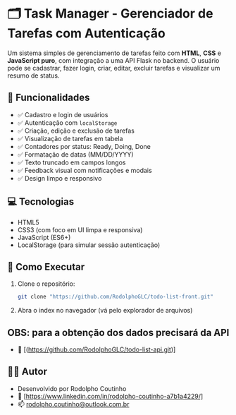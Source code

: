 # 🗂️ Task Manager - Gerenciador de Tarefas com Autenticação

Um sistema simples de gerenciamento de tarefas feito com **HTML**, **CSS** e **JavaScript puro**, com integração a uma API Flask no backend. O usuário pode se cadastrar, fazer login, criar, editar, excluir tarefas e visualizar um resumo de status.

## 🔧 Funcionalidades

- ✅ Cadastro e login de usuários
- ✅ Autenticação com `localStorage`
- ✅ Criação, edição e exclusão de tarefas
- ✅ Visualização de tarefas em tabela
- ✅ Contadores por status: Ready, Doing, Done
- ✅ Formatação de datas (MM/DD/YYYY)
- ✅ Texto truncado em campos longos
- ✅ Feedback visual com notificações e modais
- ✅ Design limpo e responsivo

## 💻 Tecnologias

- HTML5
- CSS3 (com foco em UI limpa e responsiva)
- JavaScript (ES6+)
- LocalStorage (para simular sessão autenticação)

## 🚀 Como Executar

1. Clone o repositório:
   ```bash
   git clone "https://github.com/RodolphoGLC/todo-list-front.git"
   
2. Abra o index no navegador (vá pelo explorador de arquivos)
   
## OBS: para a obtenção dos dados precisará da API
- 🔗 [(https://github.com/RodolphoGLC/todo-list-api.git)]

## 👨‍💻 Autor

- Desenvolvido por Rodolpho Coutinho
- 🔗 [https://www.linkedin.com/in/rodolpho-coutinho-a7b1a4229/]
- 📫 rodolpho.coutinho@outlook.com.br
